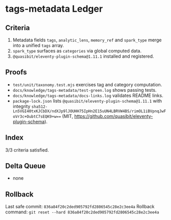 # tags-metadata Ledger

## Criteria

1. Metadata fields `tags`, `analytic_lens`, `memory_ref` and `spark_type` merge into a unified `tags` array.
2. `spark_type` surfaces as `categories` via global computed data.
3. `@quasibit/eleventy-plugin-schema@1.11.1` installed and registered.

## Proofs

- `test/unit/taxonomy.test.mjs` exercises tag and category computation.
- `docs/knowledge/tags-metadata/test-green.log` shows passing tests.
- `docs/knowledge/tags-metadata/docs-links.log` validates README links.
- `package-lock.json` lists `@quasibit/eleventy-plugin-schema@1.11.1` with integrity `sha512-Ln5VGI40txKJCbDX/ndXJp9lJOUHH75IpHn2E15uUN4LBRVW4BS/rimOL1iBVpnqJwFoVr3c+OubtC7sEQK9+w==` (MIT, https://github.com/quasibit/eleventy-plugin-schema).

## Index

3/3 criteria satisfied.

## Delta Queue

- none

## Rollback

Last safe commit: `836a84f20c2ded905792fd2806545c28e2c3ee4a`
Rollback command: `git reset --hard 836a84f20c2ded905792fd2806545c28e2c3ee4a`
